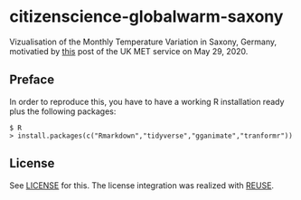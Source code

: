 # citizenscience-globalwarm-saxony

Vizualisation of the Monthly Temperature Variation in Saxony, Germany, motivatied by [this](https://twitter.com/MetOffice_Sci/status/1266361148527370242?s=20) post of the UK MET service on May 29, 2020.

## Preface 

In order to reproduce this, you have to have a working R installation ready plus the following packages:

``` shell
$ R
> install.packages(c("Rmarkdown","tidyverse","gganimate","tranformr"))
```

## License

See [LICENSE](./LICENSE.md) for this. The license integration was realized with [REUSE](https://reuse.software/tutorial/).
